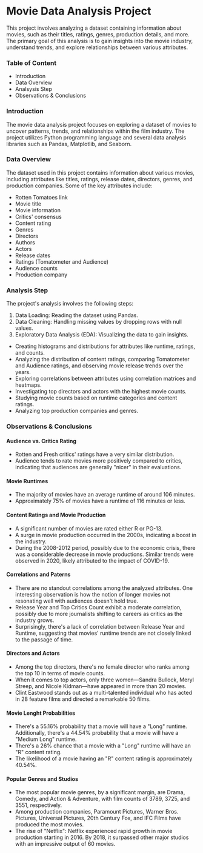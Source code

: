 # Movie Data Analysis Project
This project involves analyzing a dataset containing information about movies, such as their titles, ratings, genres, production details, and more. The primary goal of this analysis is to gain insights into the movie industry, understand trends, and explore relationships between various attributes.

### Table of Content
- Introduction
- Data Overview
- Analsysis Step
- Observations & Conclusions

### Introduction
The movie data analysis project focuses on exploring a dataset of movies to uncover patterns, trends, and relationships within the film industry. The project utilizes Python programming language and several data analysis libraries such as Pandas, Matplotlib, and Seaborn.

### Data Overview
The dataset used in this project contains information about various movies, including attributes like titles, ratings, release dates, directors, genres, and production companies. Some of the key attributes include:

- Rotten Tomatoes link
- Movie title
- Movie information
- Critics' consensus
- Content rating
- Genres
- Directors
- Authors
- Actors
- Release dates
- Ratings (Tomatometer and Audience)
- Audience counts
- Production company

### Analysis Step
The project's analysis involves the following steps:

1. Data Loading: Reading the dataset using Pandas.
2. Data Cleaning: Handling missing values by dropping rows with null values.
3. Exploratory Data Analysis (EDA): Visualizing the data to gain insights.
  - Creating histograms and distributions for attributes like runtime, ratings, and counts.
  - Analyzing the distribution of content ratings, comparing Tomatometer and Audience ratings, and observing movie release trends over the years.
  - Exploring correlations between attributes using correlation matrices and heatmaps.
  - Investigating top directors and actors with the highest movie counts.
  - Studying movie counts based on runtime categories and content ratings.
  - Analyzing top production companies and genres.

### Observations & Conclusions

#### Audience vs. Critics Rating
- Rotten and Fresh critics' ratings have a very similar distribution.
- Audience tends to rate movies more positively compared to critics, indicating that audiences are generally "nicer" in their evaluations.
#### Movie Runtimes
- The majority of movies have an average runtime of around 106 minutes.
- Approximately 75% of movies have a runtime of 116 minutes or less.
#### Content Ratings and Movie Production
- A significant number of movies are rated either R or PG-13.
- A surge in movie production occurred in the 2000s, indicating a boost in the industry.
- During the 2008-2012 period, possibly due to the economic crisis, there was a considerable decrease in movie productions. Similar trends were observed in 2020, likely attributed to the impact of COVID-19.
#### Correlations and Paterns
- There are no standout correlations among the analyzed attributes. One interesting observation is how the notion of longer movies not resonating well with audiences doesn't hold true.
- Release Year and Top Critics Count exhibit a moderate correlation, possibly due to more journalists shifting to careers as critics as the industry grows.
- Surprisingly, there's a lack of correlation between Release Year and Runtime, suggesting that movies' runtime trends are not closely linked to the passage of time.
#### Directors and Actors
- Among the top directors, there's no female director who ranks among the top 10 in terms of movie counts.
- When it comes to top actors, only three women—Sandra Bullock, Meryl Streep, and Nicole Kidman—have appeared in more than 20 movies.
- Clint Eastwood stands out as a multi-talented individual who has acted in 28 feature films and directed a remarkable 50 films.
#### Movie Lenght Probabilities
- There's a 55.16% probability that a movie will have a "Long" runtime. Additionally, there's a 44.54% probability that a movie will have a "Medium Long" runtime.
- There's a 26% chance that a movie with a "Long" runtime will have an "R" content rating.
- The likelihood of a movie having an "R" content rating is approximately 40.54%.
#### Popular Genres and Studios
- The most popular movie genres, by a significant margin, are Drama, Comedy, and Action & Adventure, with film counts of 3789, 3725, and 3551, respectively.
- Among production companies, Paramount Pictures, Warner Bros. Pictures, Universal Pictures, 20th Century Fox, and IFC Films have produced the most movies.
- The rise of "Netflix": Netflix experienced rapid growth in movie production starting in 2016. By 2018, it surpassed other major studios with an impressive output of 60 movies.



























